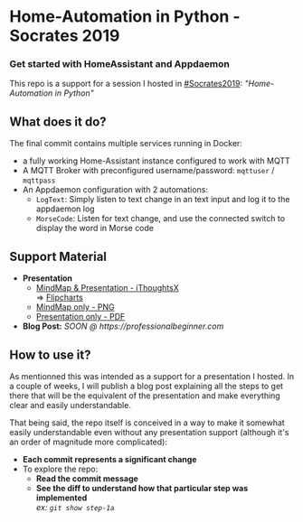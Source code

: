 # Home-Automation in Python - Socrates 2019

### Get started with HomeAssistant and Appdaemon

This repo is a support for a session I hosted in [#Socrates2019](https://twitter.com/hashtag/socrates2019): _"Home-Automation in Python"_

## What does it do?
The final commit contains multiple services running in Docker:
- a fully working Home-Assistant instance configured to work with MQTT
- A MQTT Broker with preconfigured username/password: `mqttuser` / `mqttpass`
- An Appdaemon configuration with 2 automations:
  - `LogText`: Simply listen to text change in an text input and log it to the appdaemon log
  - `MorseCode`: Listen for text change, and use the connected switch to display the word in Morse code

## Support Material
- **Presentation**
  - [MindMap & Presentation - iThoughtsX](/support/presentation/HomeAutomationSocrates.itmz)  
    => [Flipcharts](/support/presentation/HomeAutomation_in_Python.pdf)
  - [MindMap only - PNG](/support/presentation/MindmapAsPNG.png)
  - [Presentation only - PDF](/support/presentation/PresentationAsPDF.pdf)
- **Blog Post:** _SOON @ https://professionalbeginner.com_



## How to use it?
As mentionned this was intended as a support for a presentation I hosted. In a couple of weeks, I will publish a blog post explaining all the steps to get there that will be the equivalent of the presentation and make everything clear and easily understandable.

That being said, the repo itself is conceived in a way to make it somewhat easily understandable even without any presentation support (although it's an order of magnitude more complicated):
- **Each commit represents a significant change**
- To explore the repo:
  - **Read the commit message**
  - **See the diff to understand how that particular step was implemented**  
    _ex: `git show step-1a`_


